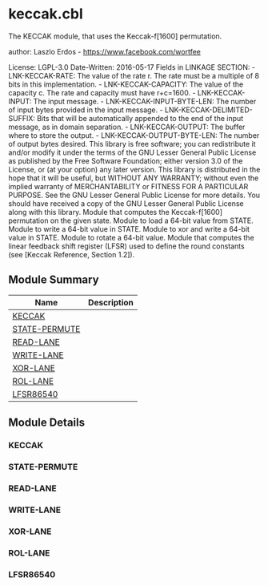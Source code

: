 # keccak.cbl

The KECCAK module, that uses the Keccak-f[1600] permutation.

author: Laszlo Erdos - https://www.facebook.com/wortfee

License: LGPL-3.0 Date-Written: 2016-05-17 Fields in LINKAGE SECTION: - LNK-KECCAK-RATE: The value of the rate r. The rate must be a multiple of 8 bits in this implementation. - LNK-KECCAK-CAPACITY: The value of the capacity c. The rate and capacity must have r+c=1600. - LNK-KECCAK-INPUT: The input message. - LNK-KECCAK-INPUT-BYTE-LEN: The number of input bytes provided in the input message. - LNK-KECCAK-DELIMITED-SUFFIX: Bits that will be automatically appended to the end of the input message, as in domain separation. - LNK-KECCAK-OUTPUT: The buffer where to store the output. - LNK-KECCAK-OUTPUT-BYTE-LEN: The number of output bytes desired. This library is free software; you can redistribute it and/or modify it under the terms of the GNU Lesser General Public License as published by the Free Software Foundation; either version 3.0 of the License, or (at your option) any later version. This library is distributed in the hope that it will be useful, but WITHOUT ANY WARRANTY; without even the implied warranty of MERCHANTABILITY or FITNESS FOR A PARTICULAR PURPOSE. See the GNU Lesser General Public License for more details. You should have received a copy of the GNU Lesser General Public License along with this library. Module that computes the Keccak-f[1600] permutation on the given state. Module to load a 64-bit value from STATE. Module to write a 64-bit value in STATE. Module to xor and write a 64-bit value in STATE. Module to rotate a 64-bit value. Module that computes the linear feedback shift register (LFSR) used to define the round constants (see [Keccak Reference, Section 1.2]).

## Module Summary

| Name | Description |
| ----------- | ----------- | 
| [KECCAK](#KECCAK) |  | 
| [STATE-PERMUTE](#STATE-PERMUTE) |  | 
| [READ-LANE](#READ-LANE) |  | 
| [WRITE-LANE](#WRITE-LANE) |  | 
| [XOR-LANE](#XOR-LANE) |  | 
| [ROL-LANE](#ROL-LANE) |  | 
| [LFSR86540](#LFSR86540) |  | 

## Module Details

### KECCAK



### STATE-PERMUTE



### READ-LANE



### WRITE-LANE



### XOR-LANE



### ROL-LANE



### LFSR86540


